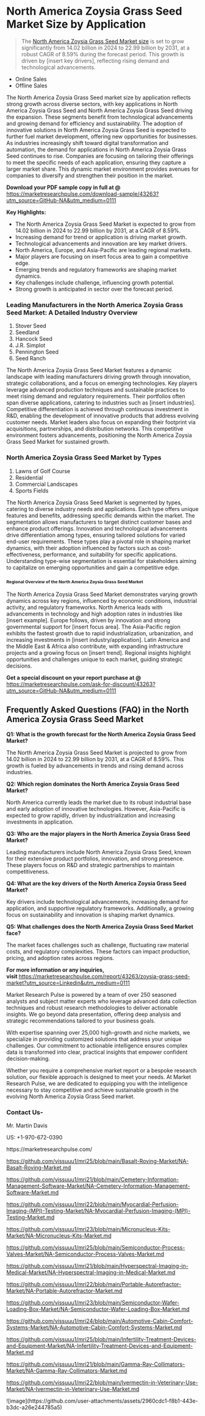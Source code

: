 <h1>North America Zoysia Grass Seed Market&nbsp;Size by Application</h1><blockquote><p>The <a href="https://marketresearchpulse.com/download-sample/43263?utm_source=GitHub-NA&amp;utm_medium=0111">North America Zoysia Grass Seed Market size</a> is set to grow significantly from 14.02 billion in 2024 to 22.99 billion by 2031, at a robust CAGR of 8.59% during the forecast period. This growth is driven by [insert key drivers], reflecting rising demand and technological advancements.</p></blockquote><ul><li>Online Sales <li> Offline Sales</li></ul><p>The North America Zoysia Grass Seed market size by application reflects strong growth across diverse sectors, with key applications in North America Zoysia Grass Seed and North America Zoysia Grass Seed driving the expansion. These segments benefit from technological advancements and growing demand for efficiency and sustainability. The adoption of innovative solutions in North America Zoysia Grass Seed is expected to further fuel market development, offering new opportunities for businesses. As industries increasingly shift toward digital transformation and automation, the demand for applications in North America Zoysia Grass Seed continues to rise. Companies are focusing on tailoring their offerings to meet the specific needs of each application, ensuring they capture a larger market share. This dynamic market environment provides avenues for companies to diversify and strengthen their position in the market.</p><p><strong>Download your PDF sample copy in full at @ </strong><a href="https://marketresearchpulse.com/download-sample/43263?utm_source=GitHub-NA&amp;utm_medium=0111">https://marketresearchpulse.com/download-sample/43263?utm_source=GitHub-NA&amp;utm_medium=0111</a></p><p><strong>Key Highlights: </strong></p><ul><li>The North America Zoysia Grass Seed Market is expected to grow from 14.02 billion in 2024 to 22.99 billion by 2031, at a CAGR of 8.59%.</li><li>Increasing demand for trend or application is driving market growth.</li><li>Technological advancements and innovation are key market drivers.</li><li>North America, Europe, and Asia-Pacific are leading regional markets.</li><li>Major players are focusing on insert focus area to gain a competitive edge.</li><li>Emerging trends and regulatory frameworks are shaping market dynamics.</li><li>Key challenges include challenge, influencing growth potential.</li><li>Strong growth is anticipated in sector over the forecast period.</li></ul><h3>Leading Manufacturers in the North America Zoysia Grass Seed Market: A Detailed Industry Overview</h3><ol><li>Stover Seed</li><li>Seedland</li><li>Hancock Seed</li><li>J.R. Simplot</li><li>Pennington Seed</li><li>Seed Ranch</li></ol><div class="flex max-w-full flex-col flex-grow"><div class="min-h-8 text-message flex w-full flex-col items-end gap-2 whitespace-normal break-words [.text-message+&amp;]:mt-5" dir="auto" data-message-author-role="assistant" data-message-id="fd8432e4-4910-450d-b182-61b7bfb0a01f" data-message-model-slug="gpt-4o"><div class="flex w-full flex-col gap-1 empty:hidden first:pt-[3px]"><div class="markdown prose w-full break-words dark:prose-invert light"><p>The North America Zoysia Grass Seed Market features a dynamic landscape with leading manufacturers driving growth through innovation, strategic collaborations, and a focus on emerging technologies. Key players leverage advanced production techniques and sustainable practices to meet rising demand and regulatory requirements. Their portfolios often span diverse applications, catering to industries such as [insert industries]. Competitive differentiation is achieved through continuous investment in R&amp;D, enabling the development of innovative products that address evolving customer needs. Market leaders also focus on expanding their footprint via acquisitions, partnerships, and distribution networks. This competitive environment fosters advancements, positioning the North America Zoysia Grass Seed Market for sustained growth.</p></div></div></div></div><h3>North America Zoysia Grass Seed Market by Types</h3><ol><li>Lawns of Golf Course <li> Residential <li> Commercial Landscapes <li> Sports Fields</li></ol><div class="flex max-w-full flex-col flex-grow"><div class="min-h-8 text-message flex w-full flex-col items-end gap-2 whitespace-normal break-words [.text-message+&amp;]:mt-5" dir="auto" data-message-author-role="assistant" data-message-id="084470be-0bb7-4664-bddf-5156b4f41249" data-message-model-slug="gpt-4o-mini"><div class="flex w-full flex-col gap-1 empty:hidden first:pt-[3px]"><div class="markdown prose w-full break-words dark:prose-invert light"><p>The North America Zoysia Grass Seed Market is segmented by types, catering to diverse industry needs and applications. Each type offers unique features and benefits, addressing specific demands within the market. The segmentation allows manufacturers to target distinct customer bases and enhance product offerings. Innovation and technological advancements drive differentiation among types, ensuring tailored solutions for varied end-user requirements. These types play a pivotal role in shaping market dynamics, with their adoption influenced by factors such as cost-effectiveness, performance, and suitability for specific applications. Understanding type-wise segmentation is essential for stakeholders aiming to capitalize on emerging opportunities and gain a competitive edge.</p></div></div></div></div><h3><span style="font-size: 11px;">Regional Overview of the North America Zoysia Grass Seed Market</span></h3><div class="flex max-w-full flex-col flex-grow"><div class="min-h-8 text-message flex w-full flex-col items-end gap-2 whitespace-normal break-words [.text-message+&amp;]:mt-5" dir="auto" data-message-author-role="assistant" data-message-id="e9038762-ce64-4e30-91c9-9bd413514231" data-message-model-slug="gpt-4o-mini"><div class="flex w-full flex-col gap-1 empty:hidden first:pt-[3px]"><div class="markdown prose w-full break-words dark:prose-invert light"><p>The North America Zoysia Grass Seed Market demonstrates varying growth dynamics across key regions, influenced by economic conditions, industrial activity, and regulatory frameworks. North America leads with advancements in technology and high adoption rates in industries like [insert example]. Europe follows, driven by innovation and strong governmental support for [insert focus area]. The Asia-Pacific region exhibits the fastest growth due to rapid industrialization, urbanization, and increasing investments in [insert industry/application]. Latin America and the Middle East &amp; Africa also contribute, with expanding infrastructure projects and a growing focus on [insert trend]. Regional insights highlight opportunities and challenges unique to each market, guiding strategic decisions.</p></div></div></div></div><p><strong>Get a special discount on your report purchase at @ </strong><a href="https://marketresearchpulse.com/ask-for-discount/43263?utm_source=GitHub-NA&amp;utm_medium=0111">https://marketresearchpulse.com/ask-for-discount/43263?utm_source=GitHub-NA&amp;utm_medium=0111</a></p><h2>Frequently Asked Questions (FAQ) in the North America Zoysia Grass Seed Market</h2><p><strong>Q1: What is the growth forecast for the North America Zoysia Grass Seed Market?</strong></p><p>The North America Zoysia Grass Seed Market is projected to grow from 14.02 billion in 2024 to 22.99 billion by 2031, at a CAGR of 8.59%. This growth is fueled by advancements in trends and rising demand across industries.</p><p><strong>Q2: Which region dominates the North America Zoysia Grass Seed Market?</strong></p><p>North America currently leads the market due to its robust industrial base and early adoption of innovative technologies. However, Asia-Pacific is expected to grow rapidly, driven by industrialization and increasing investments in application.</p><p><strong>Q3: Who are the major players in the North America Zoysia Grass Seed Market?</strong></p><p>Leading manufacturers include North America Zoysia Grass Seed, known for their extensive product portfolios, innovation, and strong presence. These players focus on R&amp;D and strategic partnerships to maintain competitiveness.</p><p><strong>Q4: What are the key drivers of the North America Zoysia Grass Seed Market?</strong></p><p>Key drivers include technological advancements, increasing demand for application, and supportive regulatory frameworks. Additionally, a growing focus on sustainability and innovation is shaping market dynamics.</p><p><strong>Q5: What challenges does the North America Zoysia Grass Seed Market face?</strong></p><p>The market faces challenges such as challenge, fluctuating raw material costs, and regulatory complexities. These factors can impact production, pricing, and adoption rates across regions.</p><p><strong>For more information or any inquiries, visit&nbsp;</strong><a href="https://marketresearchpulse.com/report/43263/zoysia-grass-seed-market?utm_source=Linkedin&utm_medium=0111">https://marketresearchpulse.com/report/43263/zoysia-grass-seed-market?utm_source=Linkedin&utm_medium=0111</a></p><p>Market Research Pulse is powered by a team of over 250 seasoned analysts and subject matter experts who leverage advanced data collection techniques and robust research methodologies to deliver actionable insights. We go beyond data presentation, offering deep analysis and strategic recommendations tailored to your business goals.</p><p>With expertise spanning over 25,000 high-growth and niche markets, we specialize in providing customized solutions that address your unique challenges. Our commitment to actionable intelligence ensures complex data is transformed into clear, practical insights that empower confident decision-making.</p><p>Whether you require a comprehensive market report or a bespoke research solution, our flexible approach is designed to meet your needs. At Market Research Pulse, we are dedicated to equipping you with the intelligence necessary to stay competitive and achieve sustainable growth in the evolving North America Zoysia Grass Seed market.</p><h3><strong>Contact Us-</strong></h3><p>Mr. Martin Davis</p><p>US: +1-970-672-0390</p><p>https://marketresearchpulse.com/</p><p><a href="https://github.com/vissuuu1/mri25/blob/main/Basalt-Roving-Market/NA-Basalt-Roving-Market.md">https://github.com/vissuuu1/mri25/blob/main/Basalt-Roving-Market/NA-Basalt-Roving-Market.md</a></p><p><a href="https://github.com/vissuuu1/mri21/blob/main/Cemetery-Information-Management-Software-Market/NA-Cemetery-Information-Management-Software-Market.md">https://github.com/vissuuu1/mri21/blob/main/Cemetery-Information-Management-Software-Market/NA-Cemetery-Information-Management-Software-Market.md</a></p><p><a href="https://github.com/vissuuu1/mri22/blob/main/Myocardial-Perfusion-Imaging-(MPI)-Testing-Market/NA-Myocardial-Perfusion-Imaging-(MPI)-Testing-Market.md">https://github.com/vissuuu1/mri22/blob/main/Myocardial-Perfusion-Imaging-(MPI)-Testing-Market/NA-Myocardial-Perfusion-Imaging-(MPI)-Testing-Market.md</a></p><p><a href="https://github.com/vissuuu1/mri23/blob/main/Micronucleus-Kits-Market/NA-Micronucleus-Kits-Market.md">https://github.com/vissuuu1/mri23/blob/main/Micronucleus-Kits-Market/NA-Micronucleus-Kits-Market.md</a></p><p><a href="https://github.com/vissuuu1/mri25/blob/main/Semiconductor-Process-Valves-Market/NA-Semiconductor-Process-Valves-Market.md">https://github.com/vissuuu1/mri25/blob/main/Semiconductor-Process-Valves-Market/NA-Semiconductor-Process-Valves-Market.md</a></p><p><a href="https://github.com/vissuuu1/mri21/blob/main/Hyperspectral-Imaging-in-Medical-Market/NA-Hyperspectral-Imaging-in-Medical-Market.md">https://github.com/vissuuu1/mri21/blob/main/Hyperspectral-Imaging-in-Medical-Market/NA-Hyperspectral-Imaging-in-Medical-Market.md</a></p><p><a href="https://github.com/vissuuu1/mri22/blob/main/Portable-Autorefractor-Market/NA-Portable-Autorefractor-Market.md">https://github.com/vissuuu1/mri22/blob/main/Portable-Autorefractor-Market/NA-Portable-Autorefractor-Market.md</a></p><p><a href="https://github.com/vissuuu1/mri23/blob/main/Semiconductor-Wafer-Loading-Box-Market/NA-Semiconductor-Wafer-Loading-Box-Market.md">https://github.com/vissuuu1/mri23/blob/main/Semiconductor-Wafer-Loading-Box-Market/NA-Semiconductor-Wafer-Loading-Box-Market.md</a></p><p><a href="https://github.com/vissuuu1/mri24/blob/main/Automotive-Cabin-Comfort-Systems-Market/NA-Automotive-Cabin-Comfort-Systems-Market.md">https://github.com/vissuuu1/mri24/blob/main/Automotive-Cabin-Comfort-Systems-Market/NA-Automotive-Cabin-Comfort-Systems-Market.md</a></p><p><a href="https://github.com/vissuuu1/mri25/blob/main/Infertility-Treatment-Devices-and-Equipment-Market/NA-Infertility-Treatment-Devices-and-Equipment-Market.md">https://github.com/vissuuu1/mri25/blob/main/Infertility-Treatment-Devices-and-Equipment-Market/NA-Infertility-Treatment-Devices-and-Equipment-Market.md</a></p><p><a href="https://github.com/vissuuu1/mri21/blob/main/Gamma-Ray-Collimators-Market/NA-Gamma-Ray-Collimators-Market.md">https://github.com/vissuuu1/mri21/blob/main/Gamma-Ray-Collimators-Market/NA-Gamma-Ray-Collimators-Market.md</a></p><p><a href="https://github.com/vissuuu1/mri22/blob/main/Ivermectin-in-Veterinary-Use-Market/NA-Ivermectin-in-Veterinary-Use-Market.md">https://github.com/vissuuu1/mri22/blob/main/Ivermectin-in-Veterinary-Use-Market/NA-Ivermectin-in-Veterinary-Use-Market.md</a></p>
![image](https://github.com/user-attachments/assets/2960cdc1-f8b1-443e-b3dc-a26e244785a5)
